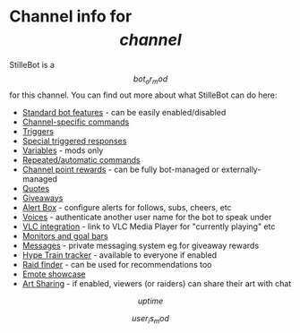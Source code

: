 # Channel info for $$channel$$

StilleBot is a $$bot_or_mod$$ for this channel. You can find out more about what
StilleBot can do here:

<!-- TODO: Separate out things only mods can do from things all users can do? -->

* [Standard bot features](features) - can be easily enabled/disabled
* [Channel-specific commands](commands)
* [Triggers](triggers)
* [Special triggered responses](specials)
* [Variables](variables) - mods only
* [Repeated/automatic commands](repeats)
* [Channel point rewards](pointsrewards) - can be fully bot-managed or externally-managed
* [Quotes](quotes)
* [Giveaways](giveaway)
* [Alert Box](alertbox) - configure alerts for follows, subs, cheers, etc
* [Voices](voices) - authenticate another user name for the bot to speak under
* [VLC integration](vlc) - link to VLC Media Player for "currently playing" etc
* [Monitors and goal bars](monitors)
* [Messages](messages) - private messaging system eg for giveaway rewards
* [Hype Train tracker](/hypetrain?for=$$channel$$) - available to everyone if enabled
* [Raid finder](/raidfinder?for=$$channel$$) - can be used for recommendations too
* [Emote showcase](/emotes?broadcaster=$$channel$$)
* [Art Sharing](share) - if enabled, viewers (or raiders) can share their art with chat

$$uptime$$

$$user_is_mod$$
